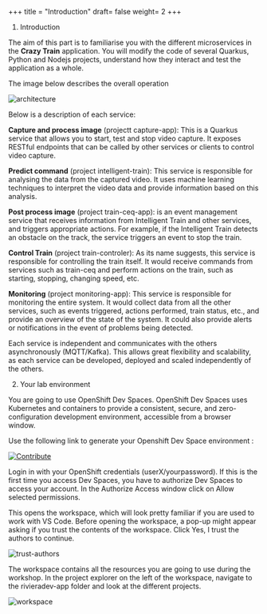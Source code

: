 +++
title = "Introduction"
draft= false
weight= 2
+++

1. Introduction 

The aim of this part is to familiarise you with the different microservices in the **Crazy Train** application. You will modify the code of several Quarkus, Python and Nodejs projects, understand how they interact and test the application as a whole.

The image below describes the overall operation

![architecture](/images/dev-section/architecture.png)

Below is a description of each service:

**Capture and process image** (projectt capture-app): This is a Quarkus service that allows you to start, test and stop video capture. It exposes RESTful endpoints that can be called by other services or clients to control video capture.

**Predict command** (project intelligent-train): This service is responsible for analysing the data from the captured video. It uses machine learning techniques to interpret the video data and provide information based on this analysis.

**Post process image** (project train-ceq-app): is an event management service that receives information from Intelligent Train and other services, and triggers appropriate actions. For example, if the Intelligent Train detects an obstacle on the track, the service triggers an event to stop the train.

**Control Train** (project train-controler): As its name suggests, this service is responsible for controlling the train itself. It would receive commands from services such as train-ceq and perform actions on the train, such as starting, stopping, changing speed, etc.

**Monitoring** (project monitoring-app): This service is responsible for monitoring the entire system. It would collect data from all the other services, such as events triggered, actions performed, train status, etc., and provide an overview of the state of the system. It could also provide alerts or notifications in the event of problems being detected.

Each service is independent and communicates with the others asynchronously (MQTT/Kafka). This allows great flexibility and scalability, as each service can be developed, deployed and scaled independently of the others.

2. Your lab environment

You are going to use OpenShift Dev Spaces. OpenShift Dev Spaces uses Kubernetes and containers to provide a consistent, secure, and zero-configuration development environment, accessible from a browser window.

Use the following link to generate your Openshift Dev Space environment : 

[![Contribute](https://www.eclipse.org/che/contribute.svg)](https://devspaces.apps.riviera-dev-2024.sandbox2830.opentlc.com/f?url=https://github.com/Demo-AI-Edge-Crazy-Train/rivieradev-app)


Login in with your OpenShift credentials (userX/yourpassword). If this is the first time you access Dev Spaces, you have to authorize Dev Spaces to access your account. In the Authorize Access window click on Allow selected permissions.

This opens the workspace, which will look pretty familiar if you are used to work with VS Code. Before opening the workspace, a pop-up might appear asking if you trust the contents of the workspace. Click Yes, I trust the authors to continue.

![trust-authors](/images/dev-section/trust-authors.png)


The workspace contains all the resources you are going to use during the workshop. In the project explorer on the left of the workspace, navigate to the rivieradev-app folder and look at the different projects.

![workspace](/images/dev-section/workspace.png)
